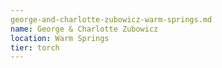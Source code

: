 ```yaml
---
george-and-charlotte-zubowicz-warm-springs.md
name: George & Charlotte Zubowicz
location: Warm Springs
tier: torch
---
```

